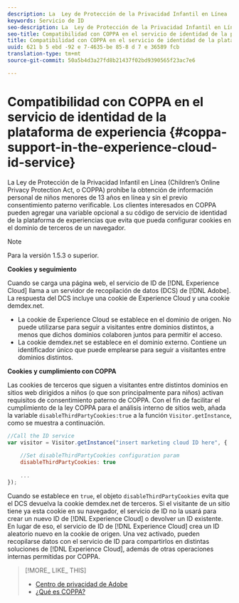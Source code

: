 ```yaml
---
description: La  Ley de Protección de la Privacidad Infantil en Línea  (Children’s Online Privacy Protection Act, o COPPA) prohíbe la obtención de información personal de niños menores de 13 años en línea y sin el previo consentimiento paterno verificable. Los clientes interesados en COPPA pueden agregar una variable opcional a su código de servicio de identidad de la plataforma de experiencias que evita que pueda configurar cookies en el dominio de terceros de un navegador.
keywords: Servicio de ID
seo-description: La  Ley de Protección de la Privacidad Infantil en Línea  (Children’s Online Privacy Protection Act, o COPPA) prohíbe la obtención de información personal de niños menores de 13 años en línea y sin el previo consentimiento paterno verificable. Los clientes interesados en COPPA pueden agregar una variable opcional a su código de servicio de identidad de la plataforma de experiencias que evita que pueda configurar cookies en el dominio de terceros de un navegador.
seo-title: Compatibilidad con COPPA en el servicio de identidad de la plataforma de experiencia
title: Compatibilidad con COPPA en el servicio de identidad de la plataforma de experiencia
uuid: 621 b 5 ebd -92 e 7-4635-be 85-8 d 7 e 36589 fcb
translation-type: tm+mt
source-git-commit: 50a5b4d3a27fd8b21437f02bd9390565f23ac7e6

---
```



# Compatibilidad con COPPA en el servicio de identidad de la plataforma de experiencia {#coppa-support-in-the-experience-cloud-id-service}

La  Ley de Protección de la Privacidad Infantil en Línea  (Children’s Online Privacy Protection Act, o COPPA) prohíbe la obtención de información personal de niños menores de 13 años en línea y sin el previo consentimiento paterno verificable. Los clientes interesados en COPPA pueden agregar una variable opcional a su código de servicio de identidad de la plataforma de experiencias que evita que pueda configurar cookies en el dominio de terceros de un navegador.

>[!NOTE]
>
>Para la versión 1.5.3 o superior.

**Cookies y seguimiento**

Cuando se carga una página web, el servicio de ID de [!DNL Experience Cloud] llama a un servidor de recopilación de datos (DCS) de [!DNL Adobe]. La respuesta del DCS incluye una cookie de Experience Cloud y una cookie demdex.net.

* La cookie de Experience Cloud se establece en el dominio de origen. No puede utilizarse para seguir a visitantes entre dominios distintos, a menos que dichos dominios colaboren juntos para permitir el acceso.
* La cookie demdex.net se establece en el dominio externo. Contiene un identificador único que puede emplearse para seguir a visitantes entre dominios distintos.

**Cookies y cumplimiento con COPPA**

Las cookies de terceros que siguen a visitantes entre distintos dominios en sitios web dirigidos a niños (o que son principalmente para niños) activan requisitos de consentimiento paterno de COPPA. Con el fin de facilitar el cumplimiento de la ley COPPA para el análisis interno de sitios web, añada la variable `disableThirdPartyCookies:true` a la función `Visitor.getInstance`, como se muestra a continuación.

```js
//Call the ID service 
var visitor = Visitor.getInstance("insert marketing cloud ID here", { 
 
    //Set disableThirdPartyCookies configuration param 
    disableThirdPartyCookies: true 
 
    ... 
});
```

Cuando se establece en `true`, el objeto `disableThirdPartyCookies` evita que el DCS devuelva la cookie demdex.net de terceros. Si el visitante de un sitio tiene ya esta cookie en su navegador, el servicio de ID no la usará para crear un nuevo ID de [!DNL Experience Cloud] o devolver un ID existente. En lugar de eso, el servicio de ID de [!DNL Experience Cloud] crea un ID aleatorio nuevo en la cookie de origen. Una vez activado, pueden recopilarse datos con el servicio de ID para compartirlos en distintas soluciones de [!DNL Experience Cloud], además de otras operaciones internas permitidas por COPPA.

>[!MORE_ LIKE_ THIS]
>
>* [Centro de privacidad de Adobe](http://www.adobe.com/privacy.html)
>* [¿Qué es COPPA?](http://www.consumer.ftc.gov/articles/0031-protecting-your-childs-privacy-online#whatis)

